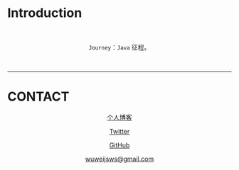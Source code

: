 # Introduction

<div align="center">  

<br>


`Journey`：`Java` 征程。

<br/>

</div>


----------


# CONTACT

<div align="center">

[个人博客](https://wuweiblogs.top)

[Twitter](https://twitter.com/wuwei95672125)

[GitHub](https://github.com/wuweijsws "github")

[wuweijsws@gmail.com](mailto:wuweijsws@gmail.com)

</div>



